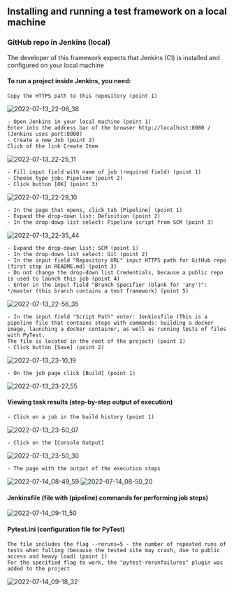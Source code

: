 ## Installing and running a test framework on a local machine
### GitHub repo in Jenkins (local)
The developer of this framework expects that Jenkins (CI) is installed and configured on your local machine
#### To run a project inside Jenkins, you need:
```shell
Copy the HTTPS path to this repository (point 1)
```
![2022-07-13_22-06_38](https://user-images.githubusercontent.com/59145841/178812825-2535ac6c-c087-447f-a321-d7438e1b840d.png)
```shell
- Open Jenkins in your local machine (point 1)
Enter into the address bar of the browser http://localhost:8080 / (Jenkins uses port:8080) 
- Create a new Job (point 2)
Click of the link Create Item 
```
![2022-07-13_22-25_11](https://user-images.githubusercontent.com/59145841/178815590-5352d7d2-0a4e-433b-98d8-5563c137577f.png)
```shell
- Fill input field with name of job (required field) (point 1)
- Choose type job: Pipeline (point 2)
- Click button [OK] (point 3)
```
![2022-07-13_22-29_10](https://user-images.githubusercontent.com/59145841/178816503-ac566223-be28-4f95-b1f5-6304887805ed.png)
```shell
- In the page that opens, click tab [Pipeline] (point 1)
- Expand the drop-down list: Definition (point 2)
- In the drop-dowp list select: Pipeline script from SCM (point 3)
```
![2022-07-13_22-35_44](https://user-images.githubusercontent.com/59145841/178818485-23d36038-e9a3-4397-b182-15a8a40e9cb7.png)
```shell
- Expand the drop-down list: SCM (point 1)
- In the drop-down list select: Git (point 2)
- In the input field "Repository URL" input HTTPS path for GitHub repo (first step in README.md) (point 3)
- Do not change the drop-down list Credentials, because a public repo is used to launch this job (point 4)
- Enter in the input field "Branch Specifier (blank for 'any')": */master (this branch contains a test framework) (point 5)
```
![2022-07-13_22-56_35](https://user-images.githubusercontent.com/59145841/178825428-60334f3f-dd56-42dd-a518-4fd61555363c.png)
```shell
- In the input field "Script Path" enter: Jenkinsfile (This is a pipeline file that contains steps with commands: building a docker image, launching a docker container, as well as running tests of files with PyTest.
The file is located in the root of the project) (point 1)
- Click button [Save] (point 2)
```
![2022-07-13_23-10_19](https://user-images.githubusercontent.com/59145841/178829082-a5219d79-c5b8-4e85-95e3-790f582bcd84.png)
```shell
- On the job page click [Build] (point 1)
```
![2022-07-13_23-27_55](https://user-images.githubusercontent.com/59145841/178829224-698ab541-f17f-4cc0-8147-500f0800cfe2.png)
#### Viewing task results (step-by-step output of execution)
```shell
- Click on a job in the build history (point 1)
```
![2022-07-13_23-50_07](https://user-images.githubusercontent.com/59145841/178908763-379b333e-5d2b-4a2e-9a36-5014e6523719.png)
```shell
- Click on the [Console Output]
```
![2022-07-13_23-50_30](https://user-images.githubusercontent.com/59145841/178909040-dfb14296-f6fa-4ada-83d1-426377bc5ddf.png)
```shell
- The page with the output of the execution steps
```
![2022-07-14_08-49_59](https://user-images.githubusercontent.com/59145841/178909684-92562cd5-7878-4e93-a794-8f9620cf6322.png)
![2022-07-14_08-50_20](https://user-images.githubusercontent.com/59145841/178909702-a7dd8b29-1a51-46cd-9bbc-1c8e78497050.png)
#### Jenkinsfile (file with (pipeline) commands for performing job steps)
![2022-07-14_09-11_50](https://user-images.githubusercontent.com/59145841/178913015-74cb6da5-0e5c-43d9-8cb4-aff2ac3d859b.png)
#### Pytest.ini (configuration file for PyTest)
```shell
The file includes the flag --reruns=5 - the number of repeated runs of tests when falling (because the tested site may crash, due to public access and heavy load) (point 1)
For the specified flag to work, the "pytest-rerunfailures" plugin was added to the project
```
![2022-07-14_09-18_32](https://user-images.githubusercontent.com/59145841/178914902-b6df7aab-6f4b-4d77-9dd2-0adb20df839f.png)

